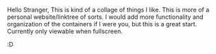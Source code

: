 Hello Stranger, 
This is kind of a collage of things I like. This is more of a personal website/linktree of sorts. I would add more functionality and organization of the containers if I were you, but this is a great start. Currently only viewable when fullscreen.

:D
